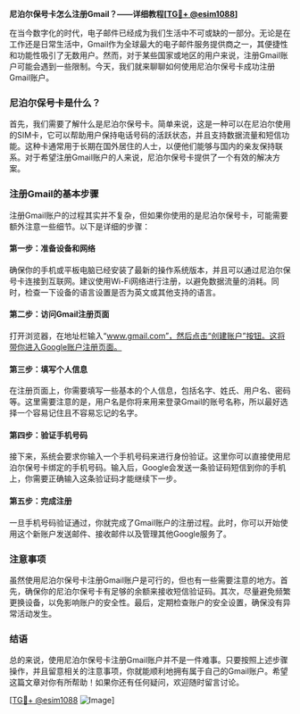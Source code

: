 **尼泊尔保号卡怎么注册Gmail？——详细教程[[TG💪+ @esim1088](https://t.me/s/esim1088)]**

在当今数字化的时代，电子邮件已经成为我们生活中不可或缺的一部分。无论是在工作还是日常生活中，Gmail作为全球最大的电子邮件服务提供商之一，其便捷性和功能性吸引了无数用户。然而，对于某些国家或地区的用户来说，注册Gmail账户可能会遇到一些限制。今天，我们就来聊聊如何使用尼泊尔保号卡成功注册Gmail账户。

### 尼泊尔保号卡是什么？

首先，我们需要了解什么是尼泊尔保号卡。简单来说，这是一种可以在尼泊尔使用的SIM卡，它可以帮助用户保持电话号码的活跃状态，并且支持数据流量和短信功能。这种卡通常用于长期在国外居住的人士，以便他们能够与国内的亲友保持联系。对于希望注册Gmail账户的人来说，尼泊尔保号卡提供了一个有效的解决方案。

### 注册Gmail的基本步骤

注册Gmail账户的过程其实并不复杂，但如果你使用的是尼泊尔保号卡，可能需要额外注意一些细节。以下是详细的步骤：

#### 第一步：准备设备和网络

确保你的手机或平板电脑已经安装了最新的操作系统版本，并且可以通过尼泊尔保号卡连接到互联网。建议使用Wi-Fi网络进行注册，以避免数据流量的消耗。同时，检查一下设备的语言设置是否为英文或其他支持的语言。

#### 第二步：访问Gmail注册页面

打开浏览器，在地址栏输入“www.gmail.com”，然后点击“创建账户”按钮。这将带你进入Google账户注册页面。

#### 第三步：填写个人信息

在注册页面上，你需要填写一些基本的个人信息，包括名字、姓氏、用户名、密码等。这里需要注意的是，用户名是你将来用来登录Gmail的账号名称，所以最好选择一个容易记住且不容易忘记的名字。

#### 第四步：验证手机号码

接下来，系统会要求你输入一个手机号码来进行身份验证。这里你可以直接使用尼泊尔保号卡绑定的手机号码。输入后，Google会发送一条验证码短信到你的手机上，你需要正确输入这条验证码才能继续下一步。

#### 第五步：完成注册

一旦手机号码验证通过，你就完成了Gmail账户的注册过程。此时，你可以开始使用这个新账户发送邮件、接收邮件以及管理其他Google服务了。

### 注意事项

虽然使用尼泊尔保号卡注册Gmail账户是可行的，但也有一些需要注意的地方。首先，确保你的尼泊尔保号卡有足够的余额来接收短信验证码。其次，尽量避免频繁更换设备，以免影响账户的安全性。最后，定期检查账户的安全设置，确保没有异常活动发生。

### 结语

总的来说，使用尼泊尔保号卡注册Gmail账户并不是一件难事。只要按照上述步骤操作，并且留意相关的注意事项，你就能顺利地拥有属于自己的Gmail账户。希望这篇文章对你有所帮助！如果你还有任何疑问，欢迎随时留言讨论。

[[TG💪+ @esim1088](https://t.me/s/esim1088) ![Image](https://i.postimg.cc/4NQfJmqS/Snipaste-2025-05-13-00-14-12.png)]